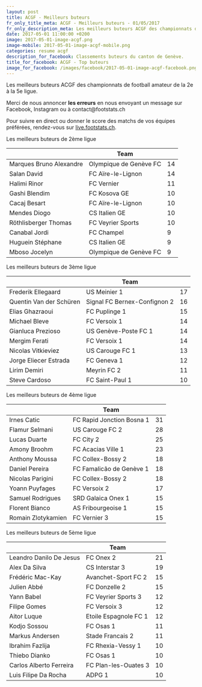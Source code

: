 ```yaml
---
layout: post
title: ACGF - Meilleurs buteurs
fr_only_title_meta: ACGF - Meilleurs buteurs - 01/05/2017
fr_only_description_meta: Les meilleurs buteurs ACGF des championnats de football amateur de la 2e à la 5e ligue - 01/05/2017
date: 2017-05-01 11:00:00 +0200
image: 2017-05-01-image-acgf.png
image-mobile: 2017-05-01-image-acgf-mobile.png
categories: resume acgf
description_for_facebook: Classements buteurs du canton de Genève.
title_for_facebook: ACGF - Top buteurs
image_for_facebook: /images/facebook/2017-05-01-image-acgf-facebook.png
---
```

<p>Les meilleurs buteurs ACGF des championnats de football amateur de la 2e à la 5e ligue.</p>
<p>Merci de nous annoncer <b>les erreurs</b> en nous envoyant un message sur Facebook, Instagram ou à contact@footstats.ch</p>
<p>Pour suivre en direct ou donner le score des matchs de vos équipes préférées, rendez-vous sur <a href='http://live.footstats.ch'>live.footstats.ch</a>.</p>

<p>Les meilleurs buteurs de 2ème ligue</p><table class="table"><thead><tr><th><i class="fa fa-male"></i></th><th>Team</th><th><i class="fa fa-futbol-o"></i></th></tr></thead><tbody><tr><td>Marques Bruno Alexandre</td><td>Olympique de Genève FC</td><td>14</td></tr><tr><td>Salan David</td><td>FC Aïre-le-Lignon</td><td>14</td></tr><tr><td>Halimi Rinor</td><td>FC Vernier</td><td>11</td></tr><tr><td>Gashi Blendim</td><td>FC Kosova GE</td><td>10</td></tr><tr><td>Cacaj Besart</td><td>FC Aïre-le-Lignon</td><td>10</td></tr><tr><td>Mendes Diogo</td><td>CS Italien GE</td><td>10</td></tr><tr><td>Röthlisberger Thomas</td><td>FC Veyrier Sports</td><td>10</td></tr><tr><td>Canabal Jordi</td><td>FC Champel</td><td>9</td></tr><tr><td>Huguein Stéphane</td><td>CS Italien GE</td><td>9</td></tr><tr><td>Mboso Jocelyn</td><td>Olympique de Genève FC</td><td>9</td></tr></tbody></table><p>Les meilleurs buteurs de 3ème ligue</p><table class="table"><thead><tr><th><i class="fa fa-male"></i></th><th>Team</th><th><i class="fa fa-futbol-o"></i></th></tr></thead><tbody><tr><td>Frederik Ellegaard</td><td>US Meinier 1</td><td>17</td></tr><tr><td>Quentin Van der Schüren</td><td>Signal FC Bernex-Confignon 2</td><td>16</td></tr><tr><td>Elias Ghazraoui</td><td>FC Puplinge 1</td><td>15</td></tr><tr><td>Michael Bleve</td><td>FC Versoix 1</td><td>14</td></tr><tr><td>Gianluca Prezioso</td><td>US Genève-Poste FC 1</td><td>14</td></tr><tr><td>Mergim Ferati</td><td>FC Versoix 1</td><td>14</td></tr><tr><td>Nicolas Vitkieviez</td><td>US Carouge FC 1</td><td>13</td></tr><tr><td>Jorge Eliecer Estrada</td><td>FC Geneva 1</td><td>12</td></tr><tr><td>Lirim Demiri</td><td>Meyrin FC 2</td><td>11</td></tr><tr><td>Steve Cardoso</td><td>FC Saint-Paul 1</td><td>10</td></tr></tbody></table><p>Les meilleurs buteurs de 4ème ligue</p><table class="table"><thead><tr><th><i class="fa fa-male"></i></th><th>Team</th><th><i class="fa fa-futbol-o"></i></th></tr></thead><tbody><tr><td>Irnes Catic</td><td>FC Rapid Jonction Bosna 1</td><td>31</td></tr><tr><td>Flamur Selmani</td><td>US Carouge FC 2</td><td>28</td></tr><tr><td>Lucas Duarte</td><td>FC City 2</td><td>25</td></tr><tr><td>Amony Broohm</td><td>FC Acacias Ville 1</td><td>23</td></tr><tr><td>Anthony Moussa</td><td>FC Collex-Bossy 2</td><td>18</td></tr><tr><td>Daniel Pereira</td><td>FC Famalicão de Genève 1</td><td>18</td></tr><tr><td>Nicolas Parigini</td><td>FC Collex-Bossy 2</td><td>18</td></tr><tr><td>Yoann Puyfages</td><td>FC Versoix 2</td><td>17</td></tr><tr><td>Samuel Rodrigues</td><td>SRD Galaica Onex 1</td><td>15</td></tr><tr><td>Florent Bianco</td><td>AS Fribourgeoise 1</td><td>15</td></tr><tr><td>Romain Zlotykamien</td><td>FC Vernier 3</td><td>15</td></tr></tbody></table><p>Les meilleurs buteurs de 5ème ligue</p><table class="table"><thead><tr><th><i class="fa fa-male"></i></th><th>Team</th><th><i class="fa fa-futbol-o"></i></th></tr></thead><tbody><tr><td>Leandro Danilo De Jesus</td><td>FC Onex 2</td><td>21</td></tr><tr><td>Alex Da Silva</td><td>CS Interstar  3</td><td>19</td></tr><tr><td>Frédéric Mac-Kay</td><td>Avanchet-Sport FC 2</td><td>15</td></tr><tr><td>Julien Abbé</td><td>FC Donzelle 2</td><td>15</td></tr><tr><td>Yann Babel</td><td>FC Veyrier Sports 3</td><td>12</td></tr><tr><td>Filipe Gomes</td><td>FC Versoix 3</td><td>12</td></tr><tr><td>Aitor Luque</td><td>Etoile Espagnole FC 1</td><td>12</td></tr><tr><td>Kodjo Sossou</td><td>FC Osas 1</td><td>11</td></tr><tr><td>Markus Andersen</td><td>Stade Francais 2</td><td>11</td></tr><tr><td>Ibrahim Fazlija</td><td>FC Rhexia-Vessy 1</td><td>10</td></tr><tr><td>Thiebo Dianko</td><td>FC Osas 1</td><td>10</td></tr><tr><td>Carlos Alberto Ferreira</td><td>FC Plan-les-Ouates 3</td><td>10</td></tr><tr><td>Luis Filipe Da Rocha</td><td>ADPG 1</td><td>10</td></tr></tbody></table>